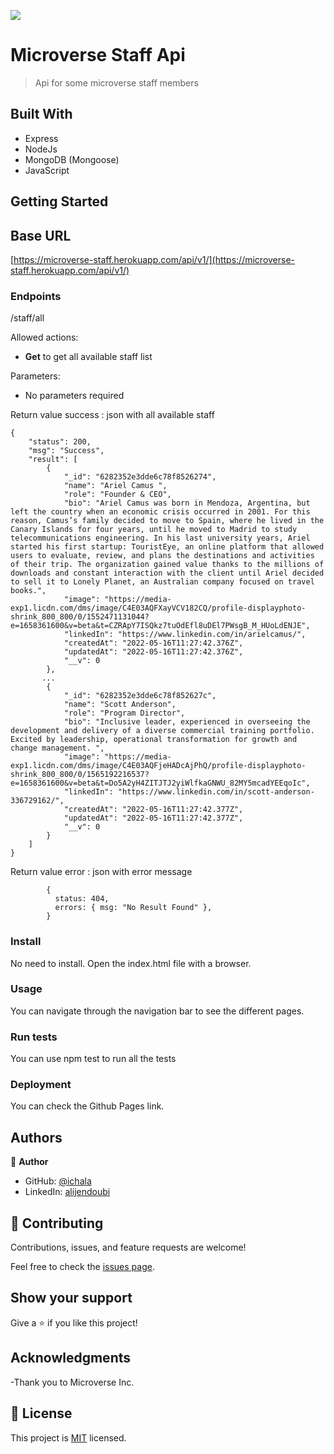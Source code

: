 ![](https://img.shields.io/badge/Microverse-blueviolet) 

# Microverse Staff Api

> Api for some microverse staff members

## Built With

- Express
- NodeJs
- MongoDB (Mongoose)
- JavaScript

## Getting Started

## Base URL

[https://microverse-staff.herokuapp.com/api/v1/](https://microverse-staff.herokuapp.com/api/v1/)

### Endpoints
/staff/all

Allowed actions:

- **Get** to get all available staff list

Parameters:

- No parameters required

Return value success : json with all available staff

```
{
    "status": 200,
    "msg": "Success",
    "result": [
        {
            "_id": "6282352e3dde6c78f8526274",
            "name": "Ariel Camus ",
            "role": "Founder & CEO",
            "bio": "Ariel Camus was born in Mendoza, Argentina, but left the country when an economic crisis occurred in 2001. For this reason, Camus’s family decided to move to Spain, where he lived in the Canary Islands for four years, until he moved to Madrid to study telecommunications engineering. In his last university years, Ariel started his first startup: TouristEye, an online platform that allowed users to evaluate, review, and plans the destinations and activities of their trip. The organization gained value thanks to the millions of downloads and constant interaction with the client until Ariel decided to sell it to Lonely Planet, an Australian company focused on travel books.",
            "image": "https://media-exp1.licdn.com/dms/image/C4E03AQFXayVCV182CQ/profile-displayphoto-shrink_800_800/0/1552471131044?e=1658361600&v=beta&t=CZRApY7ISQkz7tuOdEfl8uDEl7PWsgB_M_HUoLdENJE",
            "linkedIn": "https://www.linkedin.com/in/arielcamus/",
            "createdAt": "2022-05-16T11:27:42.376Z",
            "updatedAt": "2022-05-16T11:27:42.376Z",
            "__v": 0
        },
       ...
        {
            "_id": "6282352e3dde6c78f852627c",
            "name": "Scott Anderson",
            "role": "Program Director",
            "bio": "Inclusive leader, experienced in overseeing the development and delivery of a diverse commercial training portfolio. Excited by leadership, operational transformation for growth and change management. ",
            "image": "https://media-exp1.licdn.com/dms/image/C4E03AQFjeHADcAjPhQ/profile-displayphoto-shrink_800_800/0/1565192216537?e=1658361600&v=beta&t=Do5A2yH4ZITJTJ2yiWlfkaGNWU_82MY5mcadYEEqoIc",
            "linkedIn": "https://www.linkedin.com/in/scott-anderson-336729162/",
            "createdAt": "2022-05-16T11:27:42.377Z",
            "updatedAt": "2022-05-16T11:27:42.377Z",
            "__v": 0
        }
    ]
}
```

Return value error : json with error message 

```
        {
          status: 404,
          errors: { msg: "No Result Found" },
        }
```

### Install

No need to install. Open the index.html file with a browser.

### Usage

You can navigate through the navigation bar to see the different pages.

### Run tests

You can use npm test to run all the tests

### Deployment

You can check the Github Pages link.

## Authors

👤 **Author**

- GitHub: [@ichala](https://github.com/ichala/)
- LinkedIn: [alijendoubi](https://www.linkedin.com/in/alijendoubi/)


## 🤝 Contributing

Contributions, issues, and feature requests are welcome!

Feel free to check the [issues page](../../issues/).

## Show your support

Give a ⭐️ if you like this project!

## Acknowledgments

-Thank you to Microverse Inc.

## 📝 License

This project is [MIT](./MIT.md) licensed.
